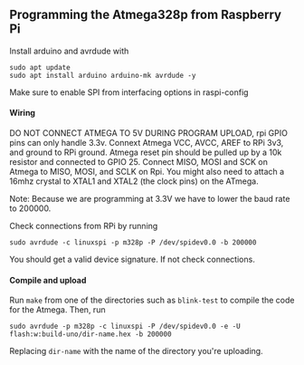 ## Programming the Atmega328p from Raspberry Pi

Install arduino and avrdude with 

    sudo apt update
    sudo apt install arduino arduino-mk avrdude -y
    
Make sure to enable SPI from interfacing options in raspi-config

#### Wiring

DO NOT CONNECT ATMEGA TO 5V DURING PROGRAM UPLOAD, rpi GPIO pins can only handle 3.3v. Connext Atmega VCC, AVCC, AREF to RPi 3v3, and ground to RPi ground. Atmega reset pin should be pulled up by a 10k resistor and connected to GPIO 25. Connect MISO, MOSI and SCK on Atmega to MISO, MOSI, and SCLK on Rpi. You might also need to attach a 16mhz crystal to XTAL1 and XTAL2 (the clock pins) on the ATmega.

Note: Because we are programming at 3.3V we have to lower the baud rate to 200000.

Check connections from RPi by running 

    sudo avrdude -c linuxspi -p m328p -P /dev/spidev0.0 -b 200000

You should get a valid device signature. If not check connections.

#### Compile and upload

Run `make` from one of the directories such as `blink-test` to compile the code for the Atmega. Then, run

    sudo avrdude -p m328p -c linuxspi -P /dev/spidev0.0 -e -U flash:w:build-uno/dir-name.hex -b 200000

Replacing `dir-name` with the name of the directory you're uploading.  

